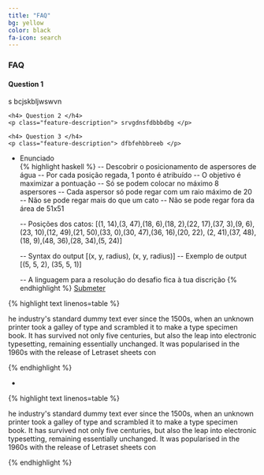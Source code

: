 ```yaml
---
title: "FAQ"
bg: yellow
color: black
fa-icon: search
---
```


### FAQ

<div class="row features">
  <div class="col s12 m4 feature">
    <h4> Question 1 </h4>
    <p class="feature-description"> s bcjskbljwswvn </p>
  </div>
  <div class="col s12 m4 feature">
    
    <h4> Question 2 </h4>
    <p class="feature-description"> srvgdnsfdbbbdbg </p>
  </div>
  <div class="col s12 m4 feature">
    
    <h4> Question 3 </h4>
    <p class="feature-description"> dfbfehbbreeb </p>
  </div>
</div>

<ul class="challenge collapsible" data-collapsible="accordion">
  <li>
    <div class="challenge-title collapsible-header"><i class="fa fa-terminal fa-4x"></i>Enunciado</div>
    <div class="challenge-body collapsible-body">
      {% highlight haskell %}
-- Descobrir o posicionamento de aspersores de água
-- Por cada posição regada, 1 ponto é atribuído
-- O objetivo é maximizar a pontuação
  -- Só se podem colocar no máximo 8 aspersores
  -- Cada aspersor só pode regar com um raio máximo de 20
  -- Não se pode regar mais do que um cato
  -- Não se pode regar fora da área de 51x51

-- Posições dos catos:
  [(1, 14),(3, 47),(18, 6),(18, 2),(22, 17),(37, 3),(9, 6),
  (23, 10),(12, 49),(21, 50),(33, 0),(30, 47),(36, 16),(20, 22),
  (2, 41),(37, 48),(18, 9),(48, 36),(28, 34),(5, 24)]

-- Syntax do output
  [(x, y, radius), (x, y, radius)]
-- Exemplo de output
  [(5, 5, 2), (35, 5, 1)]

-- A linguagem para a resolução do desafio fica à tua discrição
      {% endhighlight %}
      <a class="challenge-apply waves-effect waves-light btn bg-white" href="http://storm.cesium.di.uminho.pt/desafio/index.html" target="blank">Submeter</a>
    </div>
  </li>
</ul>




{% highlight text linenos=table %}
 
 he industry's standard dummy text ever since the 1500s, when an unknown printer took a galley of type and scrambled it to make a type specimen book. It has survived not only five centuries, but also the leap into electronic typesetting, remaining essentially unchanged. It was popularised in the 1960s with the release of Letraset sheets con

{% endhighlight %}

- 

{% highlight text linenos=table %}

he industry's standard dummy text ever since the 1500s, when an unknown printer took a galley of type and scrambled it to make a type specimen book. It has survived not only five centuries, but also the leap into electronic typesetting, remaining essentially unchanged. It was popularised in the 1960s with the release of Letraset sheets con

{% endhighlight %}





